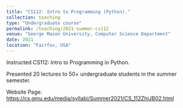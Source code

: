 ```yaml
---
title: "CS112: Intro to Programming (Python)."
collection: teaching
type: "Undergraduate course"
permalink: /teaching/2021-summer-cs112
venue: "George Mason University, Computer Science Department"
date: 2021
location: "Fairfax, USA"
---
```


Instructed CS112: Intro to Programming in Python.  

Presented 20 lectures to 50+ undergraduate students in the summer semester.

Website Page: https://cs.gmu.edu/media/syllabi/Summer2021/CS_112ZhiJB02.html
